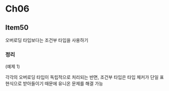# Ch06

## Item50

오버로딩 타입보다는 조건부 타입을 사용하기

### 정리

(예제 1)

각각의 오버로딩 타입이 독립적으로 처리되는 반면, 조건부 타입은 타입 체커가 단일 표현식으로 받아들이기 때문에 유니온 문제를 해결 가능
